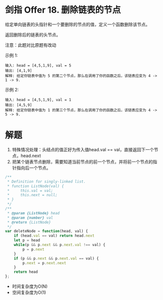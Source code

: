 # 剑指 Offer 18. 删除链表的节点
给定单向链表的头指针和一个要删除的节点的值，定义一个函数删除该节点。

返回删除后的链表的头节点。

注意：此题对比原题有改动

示例 1:
```
输入: head = [4,5,1,9], val = 5
输出: [4,1,9]
解释: 给定你链表中值为 5 的第二个节点，那么在调用了你的函数之后，该链表应变为 4 -> 1 -> 9.
```
示例 2:
```
输入: head = [4,5,1,9], val = 1
输出: [4,5,9]
解释: 给定你链表中值为 1 的第三个节点，那么在调用了你的函数之后，该链表应变为 4 -> 5 -> 9.
```
# 解题
1. 特殊情况处理：头结点的值正好为传入值head.val == val，直接返回下一个节点，head.next
2. 把某个链表节点删除，需要知道当前节点的前一个节点，并将前一个节点的指针指向后一个节点。
```js
/**
 * Definition for singly-linked list.
 * function ListNode(val) {
 *     this.val = val;
 *     this.next = null;
 * }
 */
/**
 * @param {ListNode} head
 * @param {number} val
 * @return {ListNode}
 */
var deleteNode = function(head, val) {
    if (head.val == val) return head.next
    let p = head
    while(p && p.next && p.next.val !== val) {
        p = p.next
    }
    if (p && p.next && p.next.val == val) {
        p.next = p.next.next
    }
    return head
};
```


- 时间复杂度为O(N)
- 空间复杂度为O(1)